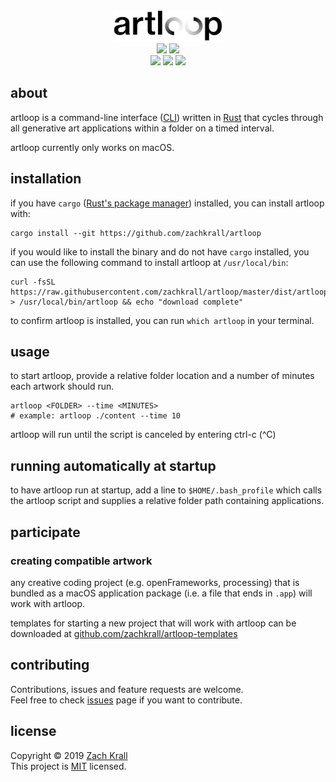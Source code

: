 <div align="center"><img src="./images/logo.png" height="50px"/><br/>
<a href="https://www.recurse.com/scout/click?t=547ff0b401bdb9be36cf2425204017cc" title="Made with love at the Recurse Center"><img src="https://cloud.githubusercontent.com/assets/2883345/11325206/336ea5f4-9150-11e5-9e90-d86ad31993d8.png" height="20px"/></a> <a href="http://newschool.edu"><img src="https://img.shields.io/badge/made%20at-The%20New%20School-E82E21.svg" height="20px"/></a><br/><a href="https://travis-ci.org/zachkrall/artloop" title="Travis CI Build"><img src="https://img.shields.io/travis/zachkrall/artloop.svg" height="20px"/></a> <a href="https://github.com/zachkrall/artloop/issues/"><img src="https://img.shields.io/github/issues/zachkrall/artloop.svg" height="20px"/></a> <a href="https://github.com/zachkrall/artloop/commits"><img src="https://img.shields.io/github/last-commit/zachkrall/artloop.svg" height="20px"/></a></div>

## about

artloop is a command-line interface ([CLI](https://en.wikipedia.org/wiki/Command-line_interface)) written in [Rust](https://rust-lang.org) that cycles through all generative art applications within a folder on a timed interval.

artloop currently only works on macOS.

## installation

if you have `cargo` ([Rust's package manager](https://doc.rust-lang.org/cargo/)) installed, you can install artloop with:
```shell
cargo install --git https://github.com/zachkrall/artloop
```

if you would like to install the binary and do not have `cargo` installed, you can use the following command to install artloop at `/usr/local/bin`:
```shell
curl -fsSL https://raw.githubusercontent.com/zachkrall/artloop/master/dist/artloop > /usr/local/bin/artloop && echo "download complete"
```

to confirm artloop is installed, you can run `which artloop` in your terminal.


## usage 

to start artloop, provide a relative folder location and a number of minutes each artwork should run.

```shell
artloop <FOLDER> --time <MINUTES>
# example: artloop ./content --time 10
```

artloop will run until the script is canceled by
entering ctrl-c (^C)

## running automatically at startup

to have artloop run at startup, add a line to `$HOME/.bash_profile` which calls the artloop script and supplies a relative folder path containing applications.

## participate

### creating compatible artwork

any creative coding project (e.g. openFrameworks, processing) that is bundled as a macOS application package (i.e. a file that ends in `.app`) will work with artloop.

templates for starting a new project that will work with artloop can be downloaded at [github.com/zachkrall/artloop-templates](https://github.com/zachkrall/artloop-templates)

## contributing
Contributions, issues and feature requests are welcome.<br/>Feel free to check [issues](https://github.com/zachkrall/artloop/issues/) page if you want to contribute.

## license
Copyright © 2019 [Zach Krall](https://zachkrall.com)<br/>This project is [MIT](https://github.com/zachkrall/artloop/blob/master/LICENSE) licensed.
